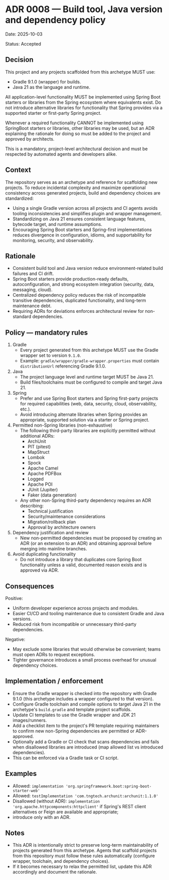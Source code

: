 # ADR 0008 — Build tool, Java version and dependency policy

Date: 2025-10-03

Status: Accepted

Decision
--------
This project and any projects scaffolded from this archetype MUST use:

- Gradle 9.1.0 (wrapper) for builds.
- Java 21 as the language and runtime.

All application-level functionality MUST be implemented using Spring Boot starters or libraries from the Spring ecosystem where equivalents exist. Do not
introduce alternative libraries for functionality that Spring provides via a supported starter or first-party Spring project.

Whenever a required functionality CANNOT be implemented using SpringBoot starters or libraries, other libraries may be used, but an ADR explaining the rationale
for doing so must be added to the project and approved by architects.

This is a mandatory, project-level architectural decision and must be respected by automated agents and developers alike.

Context
-------
The repository serves as an archetype and reference for scaffolding new projects. To reduce incidental complexity and maximize operational consistency across
generated projects, build and dependency choices are standardized:

- Using a single Gradle version across all projects and CI agents avoids tooling inconsistencies and simplifies plugin and wrapper management.
- Standardizing on Java 21 ensures consistent language features, bytecode target, and runtime assumptions.
- Encouraging Spring Boot starters and Spring-first implementations reduces divergence in configuration, idioms, and supportability for monitoring, security,
  and observability.

Rationale
---------

- Consistent build tool and Java version reduce environment-related build failures and CI drift.
- Spring Boot starters provide production-ready defaults, autoconfiguration, and strong ecosystem integration (security, data, messaging, cloud).
- Centralized dependency policy reduces the risk of incompatible transitive dependencies, duplicated functionality, and long-term maintenance debt.
- Requiring ADRs for deviations enforces architectural review for non-standard dependencies.

Policy — mandatory rules
------------------------

1. Gradle
    - Every project generated from this archetype MUST use the Gradle wrapper set to version `9.1.0`.
    - Example: `gradle/wrapper/gradle-wrapper.properties` must contain `distributionUrl` referencing Gradle 9.1.0.
2. Java
    - The project language level and runtime target MUST be Java 21.
    - Build files/toolchains must be configured to compile and target Java 21.
3. Spring
    - Prefer and use Spring Boot starters and Spring first-party projects for required capabilities (web, data, security, cloud, observability, etc.).
    - Avoid introducing alternate libraries when Spring provides an appropriate, supported solution via a starter or Spring project.
4. Permitted non-Spring libraries (non-exhaustive)
    - The following third-party libraries are explicitly permitted without additional ADRs:
        - ArchUnit
        - PIT (pitest)
        - MapStruct
        - Lombok
        - Spock
        - Apache Camel
        - Apache PDFBox
        - Logged
        - Apache POI
        - JUnit (Jupiter)
        - Faker (data generation)
    - Any other non-Spring third-party dependency requires an ADR describing:
        - Technical justification
        - Security/maintenance considerations
        - Migration/rollback plan
        - Approval by architecture owners
5. Dependency justification and review
    - New non-permitted dependencies must be proposed by creating an ADR (or an extension to an ADR) and obtaining approval before merging into mainline
      branches.
6. Avoid duplicating functionality
    - Do not introduce a library that duplicates core Spring Boot functionality unless a valid, documented reason exists and is approved via ADR.

Consequences
------------
Positive:

- Uniform developer experience across projects and modules.
- Easier CI/CD and tooling maintenance due to consistent Gradle and Java versions.
- Reduced risk from incompatible or unnecessary third-party dependencies.

Negative:

- May exclude some libraries that would otherwise be convenient; teams must open ADRs to request exceptions.
- Tighter governance introduces a small process overhead for unusual dependency choices.

Implementation / enforcement
----------------------------

- Ensure the Gradle wrapper is checked into the repository with Gradle 9.1.0 (this archetype includes a wrapper configured to that version).
- Configure Gradle toolchain and compile options to target Java 21 in the archetype's `build.gradle` and template project scaffolds.
- Update CI templates to use the Gradle wrapper and JDK 21 images/runners.
- Add a checklist item to the project's PR template requiring maintainers to confirm new non-Spring dependencies are permitted or ADR-approved.
- Optionally add a Gradle or CI check that scans dependencies and fails when disallowed libraries are introduced (map allowed list vs introduced dependencies).
- This can be enforced via a Gradle task or CI script.

Examples
--------

- Allowed: `implementation 'org.springframework.boot:spring-boot-starter-web'`
- Allowed: `testImplementation 'com.tngtech.archunit:archunit:1.1.0'`
- Disallowed (without ADR): `implementation 'org.apache.httpcomponents:httpclient'` if Spring's REST client alternatives or Feign are available and appropriate;
- introduce only with an ADR.

Notes
-----

- This ADR is intentionally strict to preserve long-term maintainability of projects generated from this archetype. Agents that scaffold projects from this
  repository must follow these rules automatically (configure wrapper, toolchain, and dependency choices).
- If it becomes necessary to relax the permitted list, update this ADR accordingly and document the rationale.
